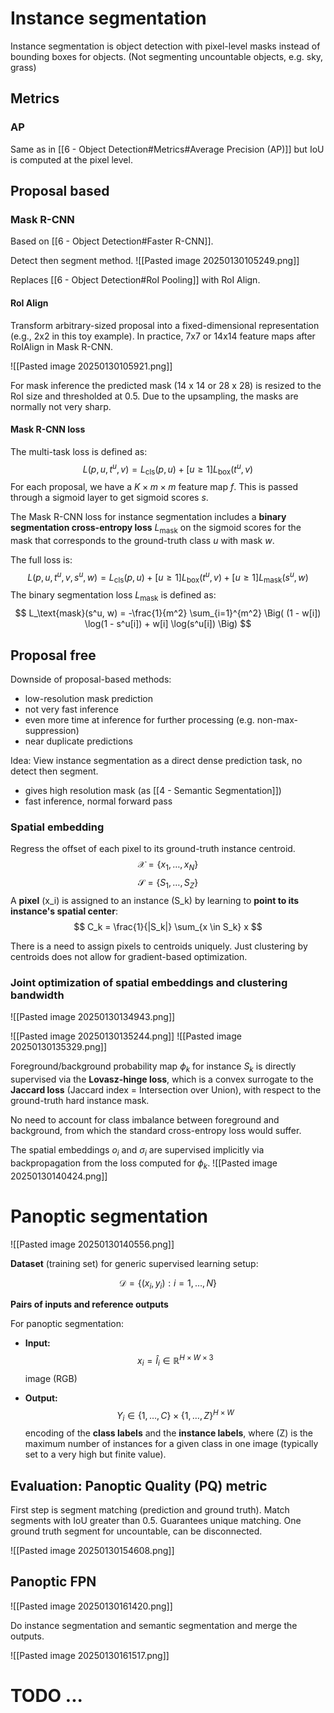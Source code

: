 # Instance segmentation
Instance segmentation is object detection with pixel-level masks instead of bounding boxes for objects. (Not segmenting uncountable objects, e.g. sky, grass)

## Metrics 
### AP 
Same as in [[6 - Object Detection#Metrics#Average Precision (AP)]] but IoU is computed at the pixel level.

## Proposal based
### Mask R-CNN
Based on [[6 - Object Detection#Faster R-CNN]]. 

Detect then segment method. 
![[Pasted image 20250130105249.png]]

Replaces [[6 - Object Detection#RoI Pooling]] with RoI Align. 

#### RoI Align
Transform arbitrary-sized proposal into a fixed-dimensional representation (e.g., 2x2 in this toy example). In practice, 7x7 or 14x14 feature maps after RoIAlign in Mask R-CNN.

![[Pasted image 20250130105921.png]]

For mask inference the predicted mask (14 x 14 or 28 x 28) is resized to the RoI size and thresholded at 0.5. Due to the upsampling, the masks are normally not very sharp. 

#### Mask R-CNN loss
The multi-task loss is defined as: $$ L(p, u, t^u, v) = L_\text{cls}(p, u) + [u \geq 1] L_\text{box}(t^u, v) $$
For each proposal, we have a $K \times m \times m$ feature map $f$. This is passed through a sigmoid layer to get sigmoid scores $s$. 

The Mask R-CNN loss for instance segmentation includes a **binary segmentation cross-entropy loss** $L_\text{mask}$ on the sigmoid scores for the mask that corresponds to the ground-truth class $u$ with mask $w$. 

The full loss is: $$ L(p, u, t^u, v, s^u, w) = L_\text{cls}(p, u) + [u \geq 1] L_\text{box}(t^u, v) + [u \geq 1] L_\text{mask}(s^u, w) $$ 
The binary segmentation loss $L_\text{mask}$ is defined as: 
$$ L_\text{mask}(s^u, w) = -\frac{1}{m^2} \sum_{i=1}^{m^2} \Big( (1 - w[i]) \log(1 - s^u[i]) + w[i] \log(s^u[i]) \Big) $$

## Proposal free 
Downside of proposal-based methods: 
* low-resolution mask prediction
* not very fast inference
* even more time at inference for further processing (e.g. non-max-suppression)
* near duplicate predictions

Idea: View instance segmentation as a direct dense prediction task, no detect then segment. 
* gives high resolution mask (as [[4 - Semantic Segmentation]])
* fast inference, normal forward pass


### Spatial embedding 

Regress the offset of each pixel to its ground-truth instance centroid. 
$$ \mathcal{X} = \{x_1, \ldots, x_N\} $$
$$ \mathcal{S} = \{S_1, \ldots, S_Z\} $$
A **pixel** \(x_i\) is assigned to an instance \(S_k\) by learning to **point to its instance's spatial center**: 
$$ C_k = \frac{1}{|S_k|} \sum_{x \in S_k} x $$


There is a need to assign pixels to centroids uniquely. 
Just clustering by centroids does not allow for gradient-based optimization. 

### Joint optimization of spatial embeddings and clustering bandwidth


![[Pasted image 20250130134943.png]]

![[Pasted image 20250130135244.png]]
![[Pasted image 20250130135329.png]]


Foreground/background probability map $\phi_k$ for instance $S_k$ is directly supervised via the **Lovasz-hinge loss**, which is a convex surrogate to the **Jaccard loss** (Jaccard index = Intersection over Union), with respect to the ground-truth hard instance mask.

No need to account for class imbalance between foreground and background, from which the standard cross-entropy loss would suffer.

The spatial embeddings $o_i$ and $\sigma_i$ are supervised implicitly via backpropagation from the loss computed for $\phi_k$.
![[Pasted image 20250130140424.png]]

# Panoptic segmentation
![[Pasted image 20250130140556.png]]

**Dataset** (training set) for generic supervised learning setup:

$$
\mathcal{D} = \{(x_i, y_i) : i = 1, \ldots, N\}
$$

**Pairs of inputs and reference outputs**

For panoptic segmentation:

- **Input:** 
  $$
  x_i = \hat{I}_i \in \mathbb{R}^{H \times W \times 3}
  $$
  image (RGB)

- **Output:** 
  $$
  Y_i \in \{1, \ldots, C\} \times \{1, \ldots, Z\}^{H \times W}
  $$
  encoding of the **class labels** and the **instance labels**, where \(Z\) is the maximum number of instances for a given class in one image (typically set to a very high but finite value).

## Evaluation: Panoptic Quality (PQ) metric


First step is segment matching (prediction and ground truth). Match segments with IoU greater than 0.5. Guarantees unique matching. One ground truth segment for uncountable, can be disconnected. 

![[Pasted image 20250130154608.png]]


## Panoptic FPN

![[Pasted image 20250130161420.png]]

Do instance segmentation and semantic segmentation and merge the outputs. 

![[Pasted image 20250130161517.png]]


# TODO ...

